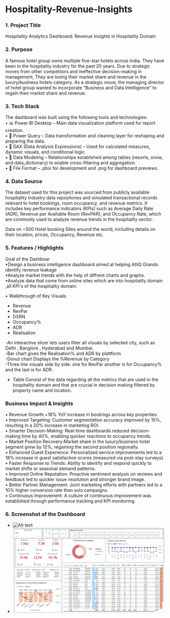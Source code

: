 # Hospitality-Revenue-Insights

### 1.	Project Title 
 Hospitality  Analytics Dashboard: Revenue Insights in Hospitality Domain


### 2. Purpose
A famous  hotel group owns multiple five-star hotels across India. They have been in the hospitality industry for the past 20 years. Due to strategic moves from other competitors and ineffective decision-making in management, They are losing their market share and revenue in the luxury/business hotels category. As a strategic move, the managing director of hotel group  wanted to incorporate "Business and Data Intelligence” to regain their market share and revenue.

### 3.	Tech Stack

The dashboard was built using the following tools and technologies:<br>
•	📊 Power BI Desktop – Main data visualization platform used for report creation.<br>
•	📂 Power Query – Data transformation and cleaning layer for reshaping and preparing the data.<br>
•	🧠 DAX (Data Analysis Expressions) – Used for calculated measures, dynamic visuals, and conditional logic.<br>
•	📝 Data Modeling – Relationships established among tables (resorts, snow, and data_dictionary) to enable cross-filtering and aggregation.<br>
•	📁 File Format – .pbix for development and .png for dashboard previews.

### 4.	Data Source
The dataset used for this project was sourced from publicly available hospitality industry data repositories and simulated transactional records relevant to hotel bookings, room occupancy, and revenue metrics. It includes key performance indicators (KPIs) such as Average Daily Rate (ADR), Revenue per Available Room (RevPAR), and Occupancy Rate, which are commonly used to analyze revenue trends in the hospitality sector.

Data on ~500 Hotel booking Sites  around the world, including details on their location, prices, Occupancy, Revenue  etc.

### 5.	Features / Highlights
Goal of the Dashboar<br>
•Design a business intelligence dashboard aimed at helping AtliQ Grands identify revenue leakage<br>
•Analyze market trends with the help of diffrent charts and graphs.<br> 
•Analyze data that come  from  online sites which are into hospitality domain ,all KPI's of the hospitality domain.<br>  

•	Walkthrough of Key Visuals
-	Revenue
-	RevPar
-	DSRN
-	Occupancy%
-	ADR
-	Realisation

-An interactive slicer lets users filter all visuals by selected city, such as Delhi , Banglore , Hyderabad and Mumbai.<br>
-Bar chart gives the Realisation% and ADR by plattform<br> 
-Donut chart Displays the %Revenue by Category<br>
-Three line visuals side by side: one for RevPar another is for Occupancy% and the last is for ADR.<br>
-	Table Consist of the data regarding all the metrics that are used in the hospitality domain and that are crucial in decision making filtered by property name and location.<br>

### Business Impact & Insights<br>
 • Revenue Growth:+18% YoY increase in bookings across key properties.<br>
 • Improved Targeting: Customer segmentation accuracy improved by 15%, resulting in a 20% increase in marketing ROI.<br>
 • Smarter Decision-Making: Real-time dashboards reduced decision-making time by 40%, enabling quicker reactions to occupancy trends.<br>
 • Market Position Recovery:Market share in the luxury/business hotel segment grew by 12%, regaining the second position regionally.<br>
 • Enhanced Guest Experience: Personalized service improvements led to a 18% increase in guest satisfaction scores (measured via post-stay surveys).<br>
 • Faster Response to Trends: Ability to identify and respond quickly to market shifts or seasonal demand patterns.<br>
 • Improved Online Reputation: Proactive sentiment analysis on reviews and feedback led to quicker issue resolution and stronger brand image.<br>
 • Better Partner Management: Joint marketing efforts with partners led to a 10% higher conversion rate than solo campaigns.<br>
 • Continuous Improvement: A culture of continuous improvement was established through performance tracking and KPI monitoring.<br>

### 6.	Screenshot of the Dashboard
  - ![Alt text](https://github.com/username/repo/assets/image.png)
  -  ![Dashboard Preview](https://github.com/giriaman610/Hospitality-Revenue-Insights-Dashboard/blob/main/Hospitality.%20Analytics.png)
